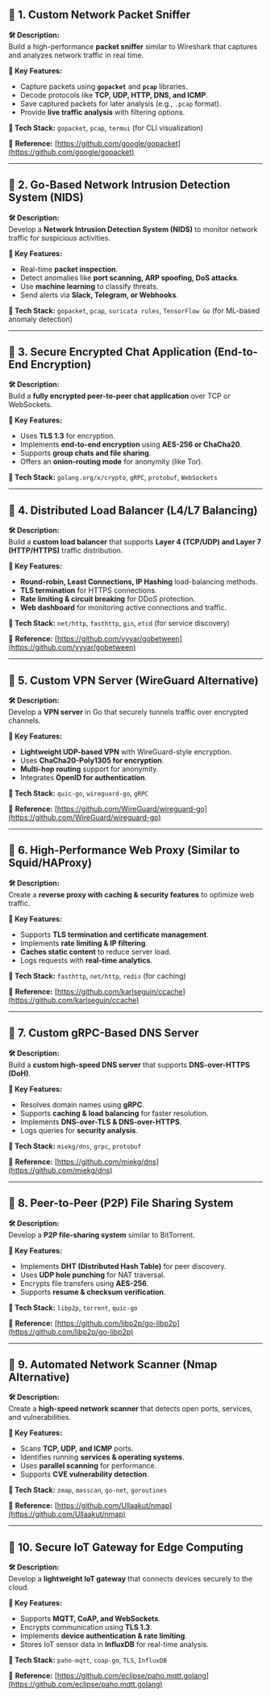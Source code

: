 ## **🚀 1. Custom Network Packet Sniffer**  
**🛠️ Description:**  
Build a high-performance **packet sniffer** similar to Wireshark that captures and analyzes network traffic in real time.

**🔹 Key Features:**  
- Capture packets using **`gopacket`** and **`pcap`** libraries.  
- Decode protocols like **TCP, UDP, HTTP, DNS, and ICMP**.  
- Save captured packets for later analysis (e.g., `.pcap` format).  
- Provide **live traffic analysis** with filtering options.  

**📌 Tech Stack:** `gopacket`, `pcap`, `termui` (for CLI visualization)

🔗 **Reference:** [https://github.com/google/gopacket](https://github.com/google/gopacket)  

---

## **🚀 2. Go-Based Network Intrusion Detection System (NIDS)**  
**🛠️ Description:**  
Develop a **Network Intrusion Detection System (NIDS)** to monitor network traffic for suspicious activities.

**🔹 Key Features:**  
- Real-time **packet inspection**.  
- Detect anomalies like **port scanning, ARP spoofing, DoS attacks**.  
- Use **machine learning** to classify threats.  
- Send alerts via **Slack, Telegram, or Webhooks**.  

**📌 Tech Stack:** `gopacket`, `pcap`, `suricata rules`, `TensorFlow Go` (for ML-based anomaly detection)

---

## **🚀 3. Secure Encrypted Chat Application (End-to-End Encryption)**  
**🛠️ Description:**  
Build a **fully encrypted peer-to-peer chat application** over TCP or WebSockets.

**🔹 Key Features:**  
- Uses **TLS 1.3** for encryption.  
- Implements **end-to-end encryption** using **AES-256 or ChaCha20**.  
- Supports **group chats and file sharing**.  
- Offers an **onion-routing mode** for anonymity (like Tor).  

**📌 Tech Stack:** `golang.org/x/crypto`, `gRPC`, `protobuf`, `WebSockets`

---

## **🚀 4. Distributed Load Balancer (L4/L7 Balancing)**  
**🛠️ Description:**  
Build a **custom load balancer** that supports **Layer 4 (TCP/UDP) and Layer 7 (HTTP/HTTPS)** traffic distribution.

**🔹 Key Features:**  
- **Round-robin, Least Connections, IP Hashing** load-balancing methods.  
- **TLS termination** for HTTPS connections.  
- **Rate limiting & circuit breaking** for DDoS protection.  
- **Web dashboard** for monitoring active connections and traffic.  

**📌 Tech Stack:** `net/http`, `fasthttp`, `gin`, `etcd` (for service discovery)

🔗 **Reference:** [https://github.com/yyyar/gobetween](https://github.com/yyyar/gobetween)  

---

## **🚀 5. Custom VPN Server (WireGuard Alternative)**  
**🛠️ Description:**  
Develop a **VPN server** in Go that securely tunnels traffic over encrypted channels.

**🔹 Key Features:**  
- **Lightweight UDP-based VPN** with WireGuard-style encryption.  
- Uses **ChaCha20-Poly1305 for encryption**.  
- **Multi-hop routing** support for anonymity.  
- Integrates **OpenID for authentication**.  

**📌 Tech Stack:** `quic-go`, `wireguard-go`, `gRPC`

🔗 **Reference:** [https://github.com/WireGuard/wireguard-go](https://github.com/WireGuard/wireguard-go)  

---

## **🚀 6. High-Performance Web Proxy (Similar to Squid/HAProxy)**  
**🛠️ Description:**  
Create a **reverse proxy with caching & security features** to optimize web traffic.

**🔹 Key Features:**  
- Supports **TLS termination and certificate management**.  
- Implements **rate limiting & IP filtering**.  
- **Caches static content** to reduce server load.  
- Logs requests with **real-time analytics**.  

**📌 Tech Stack:** `fasthttp`, `net/http`, `redis` (for caching)

🔗 **Reference:** [https://github.com/karlseguin/ccache](https://github.com/karlseguin/ccache)  

---

## **🚀 7. Custom gRPC-Based DNS Server**  
**🛠️ Description:**  
Build a **custom high-speed DNS server** that supports **DNS-over-HTTPS (DoH)**.

**🔹 Key Features:**  
- Resolves domain names using **gRPC**.  
- Supports **caching & load balancing** for faster resolution.  
- Implements **DNS-over-TLS & DNS-over-HTTPS**.  
- Logs queries for **security analysis**.  

**📌 Tech Stack:** `miekg/dns`, `grpc`, `protobuf`

🔗 **Reference:** [https://github.com/miekg/dns](https://github.com/miekg/dns)  

---

## **🚀 8. Peer-to-Peer (P2P) File Sharing System**  
**🛠️ Description:**  
Develop a **P2P file-sharing system** similar to BitTorrent.

**🔹 Key Features:**  
- Implements **DHT (Distributed Hash Table)** for peer discovery.  
- Uses **UDP hole punching** for NAT traversal.  
- Encrypts file transfers using **AES-256**.  
- Supports **resume & checksum verification**.  

**📌 Tech Stack:** `libp2p`, `torrent`, `quic-go`

🔗 **Reference:** [https://github.com/libp2p/go-libp2p](https://github.com/libp2p/go-libp2p)  

---

## **🚀 9. Automated Network Scanner (Nmap Alternative)**  
**🛠️ Description:**  
Create a **high-speed network scanner** that detects open ports, services, and vulnerabilities.

**🔹 Key Features:**  
- Scans **TCP, UDP, and ICMP** ports.  
- Identifies running **services & operating systems**.  
- Uses **parallel scanning** for performance.  
- Supports **CVE vulnerability detection**.  

**📌 Tech Stack:** `zmap`, `masscan`, `go-net`, `goroutines`

🔗 **Reference:** [https://github.com/Ullaakut/nmap](https://github.com/Ullaakut/nmap)  

---

## **🚀 10. Secure IoT Gateway for Edge Computing**  
**🛠️ Description:**  
Develop a **lightweight IoT gateway** that connects devices securely to the cloud.

**🔹 Key Features:**  
- Supports **MQTT, CoAP, and WebSockets**.  
- Encrypts communication using **TLS 1.3**.  
- Implements **device authentication & rate limiting**.  
- Stores IoT sensor data in **InfluxDB** for real-time analysis.  

**📌 Tech Stack:** `paho-mqtt`, `coap-go`, `TLS`, `InfluxDB`

🔗 **Reference:** [https://github.com/eclipse/paho.mqtt.golang](https://github.com/eclipse/paho.mqtt.golang)  
